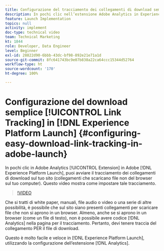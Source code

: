 ```yaml
---
title: Configurazione del tracciamento dei collegamenti di download semplice in Experience Platform Launch
description: In pochi clic nell’estensione Adobe Analytics in Experience Platform Launch, puoi iniziare a monitorare i collegamenti di download sul tuo sito (collegamenti che scaricano file non-browser sul tuo computer). Questo video mostra come impostare tale tracciamento.
feature: Launch Implementation
topics: null
activity: implement
doc-type: technical video
team: Technical Marketing
kt: 1844
role: Developer, Data Engineer
level: Beginner
exl-id: 28822d90-6bbb-43dc-bf98-892e21e71a1d
source-git-commit: 8fc641743bc9e07b838a22ca64ccc15344d52764
workflow-type: ht
source-wordcount: '170'
ht-degree: 100%

---
```


# Configurazione del download semplice [!UICONTROL Link Tracking] in [!DNL Experience Platform Launch] {#configuring-easy-download-link-tracking-in-adobe-launch}

In pochi clic in Adobe Analytics [!UICONTROL Extension] in Adobe [!DNL Experience Platform Launch], puoi avviare il tracciamento dei collegamenti di download sul tuo sito (collegamenti che scaricano file non del browser sul tuo computer). Questo video mostra come impostare tale tracciamento.

>[!VIDEO](https://video.tv.adobe.com/v/25762/?quality=12&learn=on)

Che si tratti di white paper, manuali, file audio o video o una serie di altre possibilità, è possibile che sul sito siano presenti collegamenti per scaricare file che non si aprono in un browser. Almeno, anche se si aprono in un browser (come un file di testo), non è possibile avere codice [!DNL Analytics] nella pagina per il tracciamento. Pertanto, devi tenere traccia del collegamento PER il file di download.

Questo è molto facile e veloce in [!DNL Experience Platform Launch], utilizzando la configurazione dell’estensione [!DNL Analytics].
